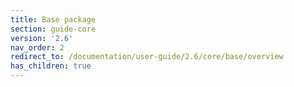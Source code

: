 ```yaml
---
title: Base package
section: guide-core
version: '2.6'
nav_order: 2
redirect_to: /documentation/user-guide/2.6/core/base/overview
has_children: true
---
```

